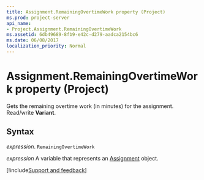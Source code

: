 ```yaml
---
title: Assignment.RemainingOvertimeWork property (Project)
ms.prod: project-server
api_name:
- Project.Assignment.RemainingOvertimeWork
ms.assetid: 6db49689-8fb9-e42c-d279-aadca2154bc6
ms.date: 06/08/2017
localization_priority: Normal
---
```



# Assignment.RemainingOvertimeWork property (Project)

Gets the remaining overtime work (in minutes) for the assignment. Read/write  **Variant**.


## Syntax

_expression_. `RemainingOvertimeWork`

_expression_ A variable that represents an [Assignment](./Project.Assignment.md) object.

[!include[Support and feedback](~/includes/feedback-boilerplate.md)]